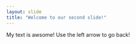 ```yaml
---
layout: slide
title: "Welcome to our second slide!"
---
```

My text is awsome!
Use the left arrow to go back!
